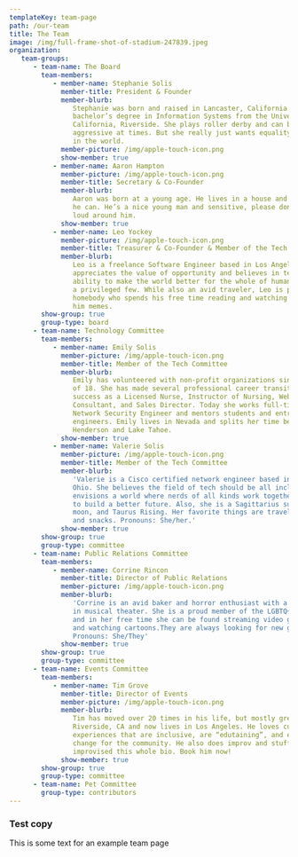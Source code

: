 ```yaml
---
templateKey: team-page
path: /our-team
title: The Team
image: /img/full-frame-shot-of-stadium-247839.jpeg
organization:
   team-groups:
      - team-name: The Board
        team-members:
           - member-name: Stephanie Solis
             member-title: President & Founder
             member-blurb:
                Stephanie was born and raised in Lancaster, California and has a
                bachelor’s degree in Information Systems from the University of
                California, Riverside. She plays roller derby and can be a bit
                aggressive at times. But she really just wants equality and justice
                in the world.
             member-picture: /img/apple-touch-icon.png
             show-member: true
           - member-name: Aaron Hampton
             member-picture: /img/apple-touch-icon.png
             member-title: Secretary & Co-Founder
             member-blurb:
                Aaron was born at a young age. He lives in a house and works when
                he can. He’s a nice young man and sensitive, please don’t be too
                loud around him.
             show-member: true
           - member-name: Leo Yockey
             member-picture: /img/apple-touch-icon.png
             member-title: Treasurer & Co-Founder & Member of the Tech Committee
             member-blurb:
                Leo is a freelance Software Engineer based in Los Angeles. He
                appreciates the value of opportunity and believes in technology’s
                ability to make the world better for the whole of humanity, not just
                a privileged few. While also an avid traveler, Leo is primarily a
                homebody who spends his free time reading and watching sports. Send
                him memes.
        show-group: true
        group-type: board
      - team-name: Technology Committee
        team-members:
           - member-name: Emily Solis
             member-picture: /img/apple-touch-icon.png
             member-title: Member of the Tech Committee
             member-blurb:
                Emily has volunteered with non-profit organizations since the age
                of 18. She has made several professional career transitions, finding
                success as a Licensed Nurse, Instructor of Nursing, Web Technology
                Consultant, and Sales Director. Today she works full-time as a
                Network Security Engineer and mentors students and entry-level
                engineers. Emily lives in Nevada and splits her time between
                Henderson and Lake Tahoe.
             show-member: true
           - member-name: Valerie Solis
             member-picture: /img/apple-touch-icon.png
             member-title: Member of the Tech Committee
             member-blurb:
                'Valerie is a Cisco certified network engineer based in Columbus,
                Ohio. She believes the field of tech should be all inclusive and
                envisions a world where nerds of all kinds work together in harmony
                to build a better future. Also, she is a Sagittarius sun, Scorpio
                moon, and Taurus Rising. Her favorite things are traveling, Netflix,
                and snacks. Pronouns: She/her.'
             show-member: true
        show-group: true
        group-type: committee
      - team-name: Public Relations Committee
        team-members:
           - member-name: Corrine Rincon
             member-title: Director of Public Relations
             member-picture: /img/apple-touch-icon.png
             member-blurb:
                'Corrine is an avid baker and horror enthusiast with a background
                in musical theater. She is a proud member of the LGBTQ+ community
                and in her free time she can be found streaming video games, singing
                and watching cartoons.They are always looking for new gamer buddies.
                Pronouns: She/They'
             show-member: true
        show-group: true
        group-type: committee
      - team-name: Events Committee
        team-members:
           - member-name: Tim Grove
             member-title: Director of Events
             member-picture: /img/apple-touch-icon.png
             member-blurb:
                Tim has moved over 20 times in his life, but mostly grew up in
                Riverside, CA and now lives in Los Angeles. He loves cultivating
                experiences that are inclusive, are “edutaining”, and enact positive
                change for the community. He also does improv and stuff — he even
                improvised this whole bio. Book him now!
             show-member: true
        show-group: true
        group-type: committee
      - team-name: Pet Committee
        group-type: contributors
---
```


### Test copy

This is some text for an example team page
